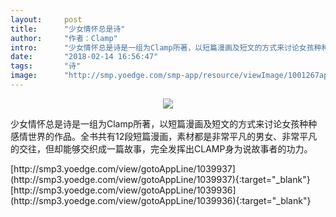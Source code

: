 ```yaml
---
layout:     post
title:      "少女情怀总是诗"
author:     "作者：Clamp"
intro:      "少女情怀总是诗是一组为Clamp所著，以短篇漫画及短文的方式来讨论女孩种种感情世界的作品。全书共有12段短篇漫画，素材都是非常平凡的男女、非常平凡的交往，但却能够交织成一篇故事，完全发挥出CLAMP身为说故事者的功力。"
date:       "2018-02-14 16:56:47"
tags:       "诗"
image:      "http://smp.yoedge.com/smp-app/resource/viewImage/1001267appline.png"
---
```

<div style="text-align: center">
<p><img src="http://smp.yoedge.com/smp-app/resource/viewImage/1001267appline.png"/></p>
</div>
<p class="post-meta">
<span>少女情怀总是诗是一组为Clamp所著，以短篇漫画及短文的方式来讨论女孩种种感情世界的作品。全书共有12段短篇漫画，素材都是非常平凡的男女、非常平凡的交往，但却能够交织成一篇故事，完全发挥出CLAMP身为说故事者的功力。</span>
</p>
[http://smp3.yoedge.com/view/gotoAppLine/1039937](http://smp3.yoedge.com/view/gotoAppLine/1039937){:target="_blank"}
[http://smp3.yoedge.com/view/gotoAppLine/1039936](http://smp3.yoedge.com/view/gotoAppLine/1039936){:target="_blank"}


